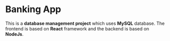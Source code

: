# Banking App

This is a **database management project** which uses **MySQL** database. The frontend is based on **React** framework and the backend is based on **NodeJs**.
